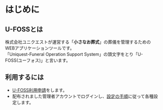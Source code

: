 # はじめに

## U-FOSSとは
株式会社ユニクエストが運営する「**小さなお葬式**」の葬儀を管理するためのWEBアプリケーションツールです。  
「Uniquest-Funeral Operation Support System」の頭文字をとり「U-FOSS(ユーフォス)」と言います。

## 利用するには

  - [U-FOSS利用申請](./shinnsei/)をします。
  - 配布されました管理者アカウントでログインし、[設定の手順](./setting/)に従って各種設定します。
